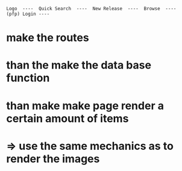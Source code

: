 

    Logo  ----  Quick Search  ----  New Release  ----  Browse  ----                              (pfp) Login ---- 















# make the routes 
# than the make the data base function 
# than make make page render a certain amount of items 
#    => use the same mechanics as to render the images 